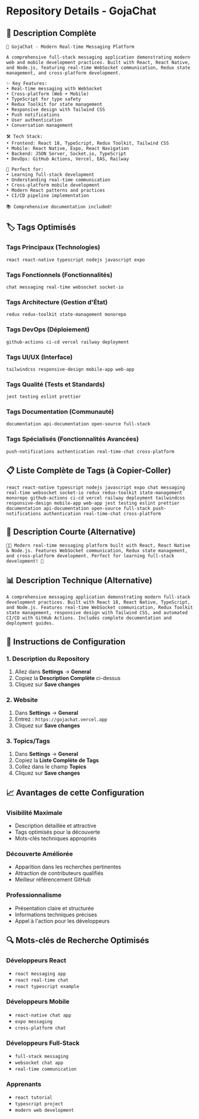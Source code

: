 # Repository Details - GojaChat

## 📝 Description Complète

```
🚀 GojaChat - Modern Real-time Messaging Platform

A comprehensive full-stack messaging application demonstrating modern web and mobile development practices. Built with React, React Native, and Node.js, featuring real-time WebSocket communication, Redux state management, and cross-platform development.

✨ Key Features:
• Real-time messaging with WebSocket
• Cross-platform (Web + Mobile)
• TypeScript for type safety
• Redux Toolkit for state management
• Responsive design with Tailwind CSS
• Push notifications
• User authentication
• Conversation management

🛠️ Tech Stack:
• Frontend: React 18, TypeScript, Redux Toolkit, Tailwind CSS
• Mobile: React Native, Expo, React Navigation
• Backend: JSON Server, Socket.io, TypeScript
• DevOps: GitHub Actions, Vercel, EAS, Railway

🎯 Perfect for:
• Learning full-stack development
• Understanding real-time communication
• Cross-platform mobile development
• Modern React patterns and practices
• CI/CD pipeline implementation

📚 Comprehensive documentation included!
```

## 🏷️ Tags Optimisés

### **Tags Principaux (Technologies)**
```
react react-native typescript nodejs javascript expo
```

### **Tags Fonctionnels (Fonctionnalités)**
```
chat messaging real-time websocket socket-io
```

### **Tags Architecture (Gestion d'État)**
```
redux redux-toolkit state-management monorepo
```

### **Tags DevOps (Déploiement)**
```
github-actions ci-cd vercel railway deployment
```

### **Tags UI/UX (Interface)**
```
tailwindcss responsive-design mobile-app web-app
```

### **Tags Qualité (Tests et Standards)**
```
jest testing eslint prettier
```

### **Tags Documentation (Communauté)**
```
documentation api-documentation open-source full-stack
```

### **Tags Spécialisés (Fonctionnalités Avancées)**
```
push-notifications authentication real-time-chat cross-platform
```

## 📋 **Liste Complète de Tags (à Copier-Coller)**

```
react react-native typescript nodejs javascript expo chat messaging real-time websocket socket-io redux redux-toolkit state-management monorepo github-actions ci-cd vercel railway deployment tailwindcss responsive-design mobile-app web-app jest testing eslint prettier documentation api-documentation open-source full-stack push-notifications authentication real-time-chat cross-platform
```

## 🌟 **Description Courte (Alternative)**

```
📱💬 Modern real-time messaging platform built with React, React Native & Node.js. Features WebSocket communication, Redux state management, and cross-platform development. Perfect for learning full-stack development! 🚀
```

## 📊 **Description Technique (Alternative)**

```
A comprehensive messaging application demonstrating modern full-stack development practices. Built with React 18, React Native, TypeScript, and Node.js. Features real-time WebSocket communication, Redux Toolkit state management, responsive design with Tailwind CSS, and automated CI/CD with GitHub Actions. Includes complete documentation and deployment guides.
```

## 🎯 **Instructions de Configuration**

### **1. Description du Repository**
1. Allez dans **Settings** → **General**
2. Copiez la **Description Complète** ci-dessus
3. Cliquez sur **Save changes**

### **2. Website**
1. Dans **Settings** → **General**
2. Entrez : `https://gojachat.vercel.app`
3. Cliquez sur **Save changes**

### **3. Topics/Tags**
1. Dans **Settings** → **General**
2. Copiez la **Liste Complète de Tags**
3. Collez dans le champ **Topics**
4. Cliquez sur **Save changes**

## 📈 **Avantages de cette Configuration**

### **Visibilité Maximale**
- Description détaillée et attractive
- Tags optimisés pour la découverte
- Mots-clés techniques appropriés

### **Découverte Améliorée**
- Apparition dans les recherches pertinentes
- Attraction de contributeurs qualifiés
- Meilleur référencement GitHub

### **Professionnalisme**
- Présentation claire et structurée
- Informations techniques précises
- Appel à l'action pour les développeurs

## 🔍 **Mots-clés de Recherche Optimisés**

### **Développeurs React**
- `react messaging app`
- `react real-time chat`
- `react typescript example`

### **Développeurs Mobile**
- `react-native chat app`
- `expo messaging`
- `cross-platform chat`

### **Développeurs Full-Stack**
- `full-stack messaging`
- `websocket chat app`
- `real-time communication`

### **Apprenants**
- `react tutorial`
- `typescript project`
- `modern web development`
